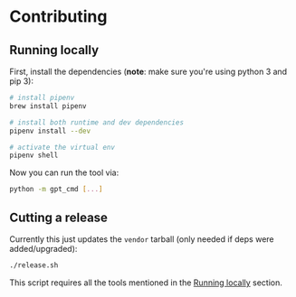 # Contributing

## Running locally

First, install the dependencies (**note**: make sure you're using python 3 and pip 3):

```sh
# install pipenv
brew install pipenv

# install both runtime and dev dependencies
pipenv install --dev

# activate the virtual env
pipenv shell
```

Now you can run the tool via:

```sh
python -m gpt_cmd [...]
```

## Cutting a release

Currently this just updates the `vendor` tarball (only needed if deps were added/upgraded):

```sh
./release.sh
```

This script requires all the tools mentioned in the [Running locally](#running-locally) section.
